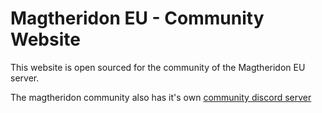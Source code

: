 # Magtheridon EU - Community Website
This website is open sourced for the community of the Magtheridon EU server.

The magtheridon community also has it's own [community discord server](https://discord.gg/KvdhrmB)
